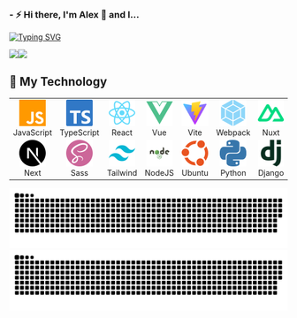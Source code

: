 
### - ⚡ Hi there, I'm Alex 👋 and I... 

   <a href="https://git.io/typing-svg"><img src="https://readme-typing-svg.herokuapp.com?font=Fira+Code&duration=4000&pause=500&color=E0EFF7&random=false&width=435&lines=Frontend+Developer%3A+React%2FVue%2FJS" alt="Typing SVG" /></a>




<div style="display:flex;">
  <img src="http://github-profile-summary-cards.vercel.app/api/cards/repos-per-language?username=sobol4156&theme=dark" />
  <img src="http://github-profile-summary-cards.vercel.app/api/cards/stats?username=sobol4156&theme=dark" />
</div>

## 🚀 My Technology

<table>
  <tr>
    <td align="center" width="96">
      <a href="#favorite-tech">
        <img src="img/js.svg" width="48" height="48" alt="JavaScript" />
      </a>
      <br>JavaScript
    </td>
    <td align="center" width="96">
      <a href="#favorite-tech">
        <img src="img/ts.svg" width="48" height="48" alt="TypeScript" />
      </a>
      <br>TypeScript
    </td>
    <td align="center" width="96">
      <a href="#favorite-tech" >
        <img src="img/react.svg" width="48" height="48" alt="React" />
      </a>
      <br>React
    </td>
       <td align="center"  width="96">
      <a href="#favorite-tech">
        <img src="img/vue.svg" width="48" height="48" alt="Vue" />
      </a>
      <br>Vue
      </td>
        <td align="center" width="96">
      <a href="#favorite-tech" >
        <img src="img/vite.svg" width="48" height="48" alt="Vite" />
      </a>
      <br>Vite
    </td>
    <td align="center" width="96">
      <a href="#streetxH">
        <img src="img/webpack.svg" width="48" height="48" alt="Webpack" />
      </a>
      <br>Webpack
    </td>
        <td align="center" width="96"> 
      <a href="#favorite-tech" >
        <img src="img/nuxt.svg" width="48" height="48" alt="Nuxt" />
      </a>
      <br>Nuxt
    </td>


  </tr>
  <tr>
    <td align="center" width="96"> 
      <a href="#favorite-tech" >
        <img src="img/next.svg" width="48" height="48" alt="Next" />
      </a>
      <br>Next
    </td>
    <td align="center" width="96">
      <a href="#favorite-tech">
        <img src="img/sass.svg" width="48" height="48" alt="Sass" />
      </a>
      <br>Sass
    </td>
    <td align="center" width="96">
      <a href="#favorite-tech">
        <img src="img/tailwind.svg" width="48" height="48" alt="Tailwind" />
      </a>
      <br>Tailwind
    </td>
        <td align="center"  width="96">
      <a href="#favorite-tech">
        <img src="img/node.svg" width="48" height="48" alt="NodeJS" />
      </a>
      <br>NodeJS
    </td>
    <td align="center"  width="96">
      <a href="#favorite-tech">
        <img src="img/ubuntu.svg" width="48" height="48" alt="JavaScript" />
      </a>
      <br>Ubuntu
    </td>
    <td align="center"  width="96">
      <a href="#favorite-tech">
        <img src="img/python.svg" width="48" height="48" alt="Python" />
      </a>
      <br>Python
    </td>
    <td align="center" width="96">
      <a href="#favorite-tech">
        <img src="img/django.svg" width="48" height="48" alt="Django" />
      </a>
      <br>Django
    </td>
  </tr>
</table>


![github contribution grid snake animation](https://raw.githubusercontent.com/teuchezh/teuchezh/output/github-contribution-grid-snake-dark.svg#gh-dark-mode-only)![github contribution grid snake animation](https://raw.githubusercontent.com/teuchezh/teuchezh/output/github-contribution-grid-snake.svg#gh-light-mode-only)




